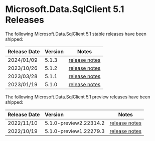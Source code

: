 # Microsoft.Data.SqlClient 5.1 Releases

The following Microsoft.Data.SqlClient 5.1 stable releases have been shipped:

| Release Date | Version | Notes |
| :-- | :-- | :--: |
| 2024/01/09 | 5.1.3 | [release notes](5.1.3.md) |
| 2023/10/26 | 5.1.2 | [release notes](5.1.2.md) |
| 2023/03/28 | 5.1.1 | [release notes](5.1.1.md) |
| 2023/01/19 | 5.1.0 | [release notes](5.1.0.md) |

The following Microsoft.Data.SqlClient 5.1 preview releases have been shipped:

| Release Date | Version | Notes |
| :-- | :-- | :--: |
| 2022/11/10 | 5.1.0-preview2.22314.2 | [release notes](5.1.0-preview2.md) |
| 2022/10/19 | 5.1.0-preview1.22279.3 | [release notes](5.1.0-preview1.md) |
